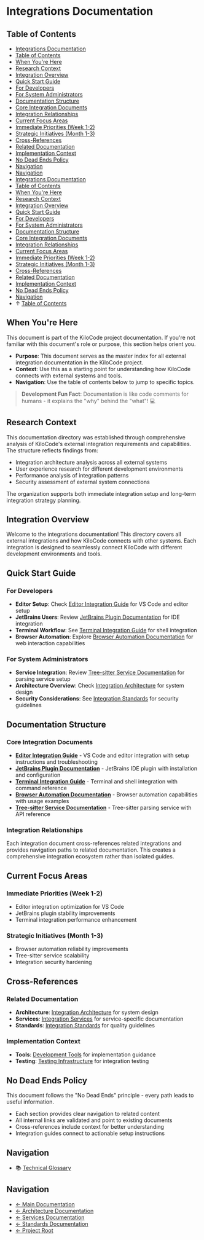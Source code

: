 # Integrations Documentation

## Table of Contents
- [Integrations Documentation](#integrations-documentation)
- [Table of Contents](#table-of-contents)
- [When You're Here](#when-youre-here)
- [Research Context](#research-context)
- [Integration Overview](#integration-overview)
- [Quick Start Guide](#quick-start-guide)
- [For Developers](#for-developers)
- [For System Administrators](#for-system-administrators)
- [Documentation Structure](#documentation-structure)
- [Core Integration Documents](#core-integration-documents)
- [Integration Relationships](#integration-relationships)
- [Current Focus Areas](#current-focus-areas)
- [Immediate Priorities (Week 1-2)](#immediate-priorities-week-12)
- [Strategic Initiatives (Month 1-3)](#strategic-initiatives-month-13)
- [Cross-References](#crossreferences)
- [Related Documentation](#related-documentation)
- [Implementation Context](#implementation-context)
- [No Dead Ends Policy](#no-dead-ends-policy)
- [Navigation](#navigation)
- [Navigation](#navigation)
- [Integrations Documentation](#integrations-documentation)
- [Table of Contents](#table-of-contents)
- [When You're Here](#when-youre-here)
- [Research Context](#research-context)
- [Integration Overview](#integration-overview)
- [Quick Start Guide](#quick-start-guide)
- [For Developers](#for-developers)
- [For System Administrators](#for-system-administrators)
- [Documentation Structure](#documentation-structure)
- [Core Integration Documents](#core-integration-documents)
- [Integration Relationships](#integration-relationships)
- [Current Focus Areas](#current-focus-areas)
- [Immediate Priorities (Week 1-2)](#immediate-priorities-week-12)
- [Strategic Initiatives (Month 1-3)](#strategic-initiatives-month-13)
- [Cross-References](#crossreferences)
- [Related Documentation](#related-documentation)
- [Implementation Context](#implementation-context)
- [No Dead Ends Policy](#no-dead-ends-policy)
- [Navigation](#navigation)
- ↑ [Table of Contents](#table-of-contents)

## When You're Here

This document is part of the KiloCode project documentation. If you're not familiar with this
document's role or purpose, this section helps orient you.

- **Purpose**: This document serves as the master index for all external integration documentation
  in the KiloCode project.
- **Context**: Use this as a starting point for understanding how KiloCode connects with external
  systems and tools.
- **Navigation**: Use the table of contents below to jump to specific topics.

> **Development Fun Fact**: Documentation is like code comments for humans - it explains the "why"
> behind the "what"! 💻

## Research Context

This documentation directory was established through comprehensive analysis of KiloCode's external
integration requirements and capabilities. The structure reflects findings from:
- Integration architecture analysis across all external systems
- User experience research for different development environments
- Performance analysis of integration patterns
- Security assessment of external system connections

The organization supports both immediate integration setup and long-term integration strategy
planning.

## Integration Overview

Welcome to the integrations documentation! This directory covers all external integrations and how
KiloCode connects with other systems. Each integration is designed to seamlessly connect KiloCode
with different development environments and tools.

## Quick Start Guide

### For Developers

- **Editor Setup**: Check [Editor Integration Guide](EDITOR_INTEGRATION.md) for VS Code and editor
  setup
- **JetBrains Users**: Review [JetBrains Plugin Documentation](JETBRAINS_PLUGIN.md) for IDE
  integration
- **Terminal Workflow**: See [Terminal Integration Guide](TERMINAL_INTEGRATION.md) for shell
  integration
- **Browser Automation**: Explore [Browser Automation Documentation](BROWSER_AUTOMATION.md) for web
  interaction capabilities

### For System Administrators

- **Service Integration**: Review [Tree-sitter Service Documentation](TREE_SITTER_SERVICE.md) for
  parsing service setup
- **Architecture Overview**: Check [Integration Architecture](../architecture/README.md) for system
  design
- **Security Considerations**: See [Integration Standards](../standards/README.md) for security
  guidelines

## Documentation Structure

### Core Integration Documents

- **[Editor Integration Guide](EDITOR_INTEGRATION.md)** - VS Code and editor integration with setup
  instructions and troubleshooting
- **[JetBrains Plugin Documentation](JETBRAINS_PLUGIN.md)** - JetBrains IDE plugin with installation
  and configuration
- **[Terminal Integration Guide](TERMINAL_INTEGRATION.md)** - Terminal and shell integration with
  command reference
- **[Browser Automation Documentation](BROWSER_AUTOMATION.md)** - Browser automation capabilities
  with usage examples
- **[Tree-sitter Service Documentation](TREE_SITTER_SERVICE.md)** - Tree-sitter parsing service with
  API reference

### Integration Relationships

Each integration document cross-references related integrations and provides navigation paths to
related documentation. This creates a comprehensive integration ecosystem rather than isolated
guides.

## Current Focus Areas

### Immediate Priorities (Week 1-2)
- Editor integration optimization for VS Code
- JetBrains plugin stability improvements
- Terminal integration performance enhancement

### Strategic Initiatives (Month 1-3)
- Browser automation reliability improvements
- Tree-sitter service scalability
- Integration security hardening

## Cross-References

### Related Documentation

- **Architecture**: [Integration Architecture](../architecture/README.md) for system design
- **Services**: [Integration Services](../services/README.md) for service-specific documentation
- **Standards**: [Integration Standards](../standards/README.md) for quality guidelines

### Implementation Context

- **Tools**: [Development Tools](../tools/README.md) for implementation guidance
- **Testing**: [Testing Infrastructure](../../../testing/TESTING_STRATEGY.md) for integration testing

## No Dead Ends Policy

This document follows the "No Dead Ends" principle - every path leads to useful information.
- Each section provides clear navigation to related content
- All internal links are validated and point to existing documents
- Cross-references include context for better understanding
- Integration guides connect to actionable setup instructions

## Navigation
- 📚 [Technical Glossary](../GLOSSARY.md)

## Navigation
- [← Main Documentation](../README.md)
- [← Architecture Documentation](../architecture/README.md)
- [← Services Documentation](../services/README.md)
- [← Standards Documentation](../standards/README.md)
- [← Project Root](../README.md)
